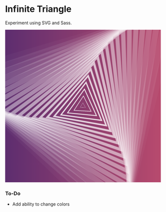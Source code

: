 # Infinite Triangle

Experiment using SVG and Sass.

<img src="https://github.com/michaelkolesidis/infinite-triangle/blob/main/infinite-triangle-screenshot.png" style="width: 700px;">

### To-Do
- Add ability to change colors
